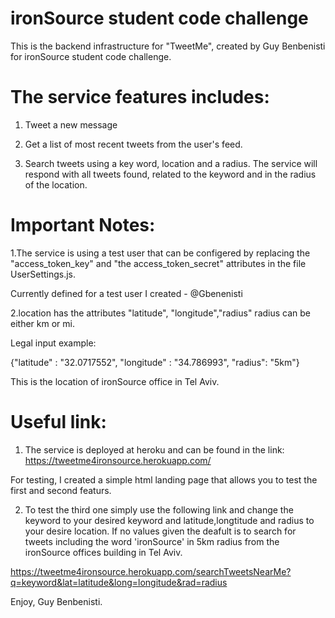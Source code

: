 # ironSource student code challenge

This is the backend infrastructure for "TweetMe", created by Guy Benbenisti for ironSource student code challenge.

# The service features includes:

1. Tweet a new message

2. Get a list of most recent tweets from the user's feed.

3. Search tweets using a key word, location and a radius. The service will respond with all tweets found, related to the keyword and in the radius of the location.

# Important Notes:

1.The service is using a test user that can be configered by replacing the  "access_token_key" and "the access_token_secret" attributes in the file UserSettings.js.

Currently defined for a test user I created - @Gbenenisti

2.location has the attributes "latitude", "longitude","radius" radius can be either km or mi.

Legal input example:

{"latitude" : "32.0717552", "longitude" : "34.786993", "radius": "5km"} 

This is the location of ironSource office in Tel Aviv.

# Useful link:

1. The service is deployed at heroku and can be found in the link: https://tweetme4ironsource.herokuapp.com/

For testing, I created a simple html landing page that allows you to test the first and second featurs.

2. To test the third one simply use the following link and change the keyword to your desired keyword and latitude,longtitude and radius to your desire location. If no values given the deafult is to search for tweets including the word 'ironSource' in 5km radius from the ironSource offices building in Tel Aviv.

https://tweetme4ironsource.herokuapp.com/searchTweetsNearMe?q=keyword&lat=latitude&long=longitude&rad=radius

Enjoy, 
Guy Benbenisti.
